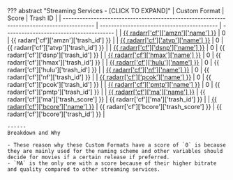 ??? abstract "Streaming Services - [CLICK TO EXPAND]"
    | Custom Format                                                                             | Score                                      | Trash ID                                |
    | ----------------------------------------------------------------------------------------- | ------------------------------------------ | --------------------------------------- |
    | [{{ radarr['cf']['amzn']['name'] }}](/Radarr/Radarr-collection-of-custom-formats/#amzn)   | 0                                          | {{ radarr['cf']['amzn']['trash_id'] }}  |
    | [{{ radarr['cf']['atvp']['name'] }}](/Radarr/Radarr-collection-of-custom-formats/#atvp)   | 0                                          | {{ radarr['cf']['atvp']['trash_id'] }}  |
    | [{{ radarr['cf']['dsnp']['name'] }}](/Radarr/Radarr-collection-of-custom-formats/#dsnp)   | 0                                          | {{ radarr['cf']['dsnp']['trash_id'] }}  |
    | [{{ radarr['cf']['hmax']['name'] }}](/Radarr/Radarr-collection-of-custom-formats/#hmax)   | 0                                          | {{ radarr['cf']['hmax']['trash_id'] }}  |
    | [{{ radarr['cf']['hulu']['name'] }}](/Radarr/Radarr-collection-of-custom-formats/#hulu)   | 0                                          | {{ radarr['cf']['hulu']['trash_id'] }}  |
    | [{{ radarr['cf']['nf']['name'] }}](/Radarr/Radarr-collection-of-custom-formats/#nf)       | 0                                          | {{ radarr['cf']['nf']['trash_id'] }}    |
    | [{{ radarr['cf']['pcok']['name'] }}](/Radarr/Radarr-collection-of-custom-formats/#pcok)   | 0                                          | {{ radarr['cf']['pcok']['trash_id'] }}  |
    | [{{ radarr['cf']['pmtp']['name'] }}](/Radarr/Radarr-collection-of-custom-formats/#pmtp)   | 0                                          | {{ radarr['cf']['pmtp']['trash_id'] }}  |
    | [{{ radarr['cf']['ma']['name'] }}](/Radarr/Radarr-collection-of-custom-formats/#ma)       | {{ radarr['cf']['ma']['trash_score'] }}    | {{ radarr['cf']['ma']['trash_id'] }}    |
    | [{{ radarr['cf']['bcore']['name'] }}](/Radarr/Radarr-collection-of-custom-formats/#bcore) | {{ radarr['cf']['bcore']['trash_score'] }} | {{ radarr['cf']['bcore']['trash_id'] }} |

    ------
    Breakdown and Why

    - These reason why these Custom Formats have a score of `0` is because they are mainly used for the naming scheme and other variables should decide for movies if a certain release if preferred.
    - `MA` is the only one with a score because of their higher bitrate and quality compared to other streaming services.
